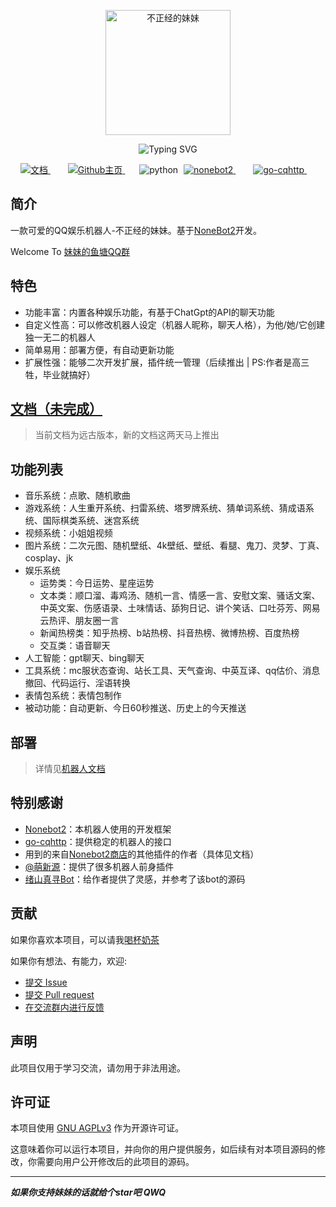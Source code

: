 <p align="center">
  <a href="https://nonebot.dev/"><img src="http://img.sevin.cn/i/2023/01/16/63c5399a2f186.png" width="200" height="200" alt="不正经的妹妹"></a>
</p>

<div align="center">
<img src="https://readme-typing-svg.demolab.com?font=Fira+Code&size=25&duration=3000&pause=1000&color=FDE6E0&center=true&vCenter=true&width=435&lines=✨ 不正经的妹妹;一款可爱的QQ娱乐机器人 😘" alt="Typing SVG" />
</div>

<p align="center">

<p align="center">
	<!-- 文档 -->
	<a style="margin-inline:5px" target="_blank" href="https://bot.sevin.cn">
		<img src="https://img.shields.io/badge/文档-Docs-FDE6E0?style=flat&logo=Blogger" title="文档">
	</a>&emsp;
    <!-- GitHub主页 -->
	<a style="margin-inline:5px" target="_blank" href="https://github.com/itsevin/sister_bot">
		<img src="https://img.shields.io/badge/GitHub-Home-blue?style=flat&logo=GitHub" title="Github主页">
	</a>&emsp;
	<!-- py版本 -->
	<img src="https://img.shields.io/badge/python-3.10+-blue" alt="python">
    <!-- nonebot版本 -->
    <a style="margin-inline:5px" target="_blank" href="https://github.com/nonebot/nonebot2">
		<img src="https://img.shields.io/badge/Nonebot2-latest-blue" title="nonebot2">
	</a>&emsp;
    <!-- go-cqhttp版本 -->
    <a style="margin-inline:5px" target="_blank" href="https://github.com/Mrs4s/go-cqhttp">
		<img src="https://img.shields.io/badge/gocqhttp-latest-blue" title="go-cqhttp">
	</a>&emsp;
</p>

## 简介

一款可爱的QQ娱乐机器人-不正经的妹妹。基于[NoneBot2](https://v2.nonebot.dev/)开发。

Welcome To [妹妹的鱼塘QQ群](http://qm.qq.com/cgi-bin/qm/qr?_wv=1027&k=uj1afk31D3I86Ec1hJr-5Jy9nW3k6lZD&authKey=Dnihmo06yA%2B%2FCAdcym0nWZvqjDrUXux%2FSiuKb3HFJJjiZC%2FTJA3Ptzy12414Abgi&noverify=0&group_code=651708965)

## 特色

- 功能丰富：内置各种娱乐功能，有基于ChatGpt的API的聊天功能
- 自定义性高：可以修改机器人设定（机器人昵称，聊天人格），为他/她/它创建独一无二的机器人
- 简单易用：部署方便，有自动更新功能
- 扩展性强：能够二次开发扩展，插件统一管理（后续推出 | PS:作者是高三牲，毕业就搞好）

## [文档（未完成）](https://bot.sevin.cn)

> 当前文档为远古版本，新的文档这两天马上推出

## 功能列表

- 音乐系统：点歌、随机歌曲
- 游戏系统：人生重开系统、扫雷系统、塔罗牌系统、猜单词系统、猜成语系统、国际棋类系统、迷宫系统
- 视频系统：小姐姐视频
- 图片系统：二次元图、随机壁纸、4k壁纸、壁纸、看腿、鬼刀、灵梦、丁真、cosplay、jk
- 娱乐系统
  - 运势类：今日运势、星座运势
  - 文本类：顺口溜、毒鸡汤、随机一言、情感一言、安慰文案、骚话文案、中英文案、伤感语录、土味情话、舔狗日记、讲个笑话、口吐芬芳、网易云热评、朋友圈一言
  - 新闻热榜类：知乎热榜、b站热榜、抖音热榜、微博热榜、百度热榜
  - 交互类：语音聊天
- 人工智能：gpt聊天、bing聊天
- 工具系统：mc服状态查询、站长工具、天气查询、中英互译、qq估价、消息撤回、代码运行、淫语转换
- 表情包系统：表情包制作
- 被动功能：自动更新、今日60秒推送、历史上的今天推送

## 部署

> 详情见[机器人文档](https://bot.sevin.cn)

## 特别感谢

- [Nonebot2](https://github.com/nonebot/nonebot2)：本机器人使用的开发框架
- [go-cqhttp](https://github.com/Mrs4s/go-cqhttp)：提供稳定的机器人的接口
- 用到的来自[Nonebot2商店](https://v2.nonebot.dev/store)的其他插件的作者（具体见文档）
- [@萌新源](https://github.com/mengxinyuan638)：提供了很多机器人前身插件
- [绪山真寻Bot](https://github.com/HibiKier/zhenxun_bot)：给作者提供了灵感，并参考了该bot的源码

## 贡献

如果你喜欢本项目，可以请我[喝杯奶茶](https://afdian.net/a/itsevin)

如果你有想法、有能力，欢迎:
- [提交 Issue](https://github.com/itsevin/sister_bot/issues)
- [提交 Pull request](https://github.com/itsevin/sister_bot/pulls)
- [在交流群内进行反馈](http://qm.qq.com/cgi-bin/qm/qr?_wv=1027&k=uj1afk31D3I86Ec1hJr-5Jy9nW3k6lZD&authKey=Dnihmo06yA%2B%2FCAdcym0nWZvqjDrUXux%2FSiuKb3HFJJjiZC%2FTJA3Ptzy12414Abgi&noverify=0&group_code=651708965)

## 声明

此项目仅用于学习交流，请勿用于非法用途。

## 许可证

本项目使用 [GNU AGPLv3](https://choosealicense.com/licenses/agpl-3.0/) 作为开源许可证。

这意味着你可以运行本项目，并向你的用户提供服务，如后续有对本项目源码的修改，你需要向用户公开修改后的此项目的源码。

---

***如果你支持妹妹的话就给个star吧 QWQ***
